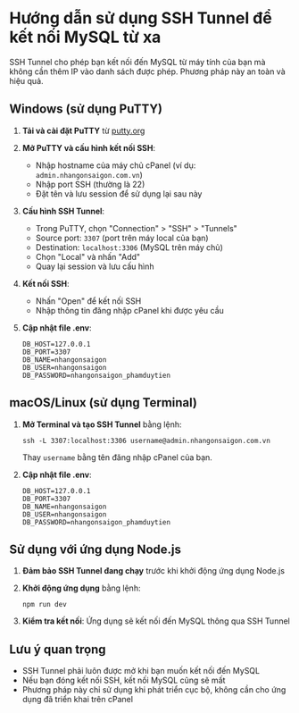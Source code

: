# Hướng dẫn sử dụng SSH Tunnel để kết nối MySQL từ xa

SSH Tunnel cho phép bạn kết nối đến MySQL từ máy tính của bạn mà không cần thêm IP vào danh sách được phép. Phương pháp này an toàn và hiệu quả.

## Windows (sử dụng PuTTY)

1. **Tải và cài đặt PuTTY** từ [putty.org](https://www.putty.org/)

2. **Mở PuTTY và cấu hình kết nối SSH**:
   - Nhập hostname của máy chủ cPanel (ví dụ: `admin.nhangonsaigon.com.vn`)
   - Nhập port SSH (thường là 22)
   - Đặt tên và lưu session để sử dụng lại sau này

3. **Cấu hình SSH Tunnel**:
   - Trong PuTTY, chọn "Connection" > "SSH" > "Tunnels"
   - Source port: `3307` (port trên máy local của bạn)
   - Destination: `localhost:3306` (MySQL trên máy chủ)
   - Chọn "Local" và nhấn "Add"
   - Quay lại session và lưu cấu hình

4. **Kết nối SSH**:
   - Nhấn "Open" để kết nối SSH
   - Nhập thông tin đăng nhập cPanel khi được yêu cầu

5. **Cập nhật file .env**:
   ```
   DB_HOST=127.0.0.1
   DB_PORT=3307
   DB_NAME=nhangonsaigon
   DB_USER=nhangonsaigon
   DB_PASSWORD=nhangonsaigon_phamduytien
   ```

## macOS/Linux (sử dụng Terminal)

1. **Mở Terminal và tạo SSH Tunnel** bằng lệnh:
   ```
   ssh -L 3307:localhost:3306 username@admin.nhangonsaigon.com.vn
   ```
   Thay `username` bằng tên đăng nhập cPanel của bạn.

2. **Cập nhật file .env**:
   ```
   DB_HOST=127.0.0.1
   DB_PORT=3307
   DB_NAME=nhangonsaigon
   DB_USER=nhangonsaigon
   DB_PASSWORD=nhangonsaigon_phamduytien
   ```

## Sử dụng với ứng dụng Node.js

1. **Đảm bảo SSH Tunnel đang chạy** trước khi khởi động ứng dụng Node.js

2. **Khởi động ứng dụng** bằng lệnh:
   ```
   npm run dev
   ```

3. **Kiểm tra kết nối**: Ứng dụng sẽ kết nối đến MySQL thông qua SSH Tunnel

## Lưu ý quan trọng

- SSH Tunnel phải luôn được mở khi bạn muốn kết nối đến MySQL
- Nếu bạn đóng kết nối SSH, kết nối MySQL cũng sẽ mất
- Phương pháp này chỉ sử dụng khi phát triển cục bộ, không cần cho ứng dụng đã triển khai trên cPanel